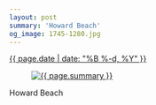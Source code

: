 ```yaml
---
layout: post
summary: 'Howard Beach'
og_image: 1745-1280.jpg
---
```


<div class="post">
 <time>
  <a href="/1745">
   {{ page.date | date: "%B %-d, %Y" }}
  </a>
 </time>
 <a href="/1745">
  <figure data-taken="2/14/2023">
   <img alt="{{ page.summary }}" sizes="(min-width: 700px) 50vw, calc(100vw - 2rem)" src="{{ site.assets_url }}/1745-640.jpg" srcset="{{ site.assets_url }}/1745-320.jpg 320w, {{ site.assets_url }}/1745-640.jpg 640w, {{ site.assets_url }}/1745-960.jpg 960w, {{ site.assets_url }}/1745-1280.jpg 1280w"/>
  </figure>
 </a>
 <span>
  Howard Beach
 </span>
</div>
